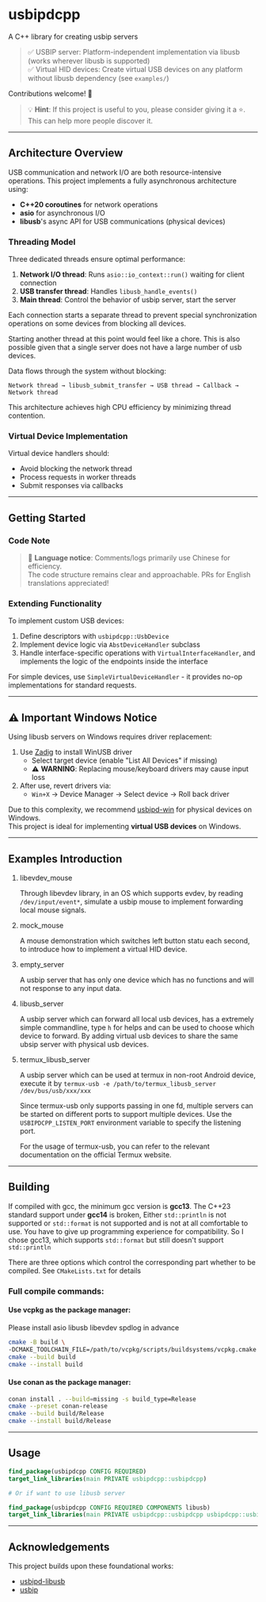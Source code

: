 # usbipdcpp

A C++ library for creating usbip servers

> ✅ USBIP server: Platform-independent implementation via libusb (works wherever libusb is supported)  
> ✅ Virtual HID devices: Create virtual USB devices on any platform without libusb dependency (see `examples/`)

Contributions welcome! 🚀

> 💡 **Hint**: If this project is useful to you, please consider giving it a ⭐. This can help more people discover it.

---

## Architecture Overview

USB communication and network I/O are both resource-intensive operations. This project implements a fully asynchronous
architecture using:

- **C++20 coroutines** for network operations
- **asio** for asynchronous I/O
- **libusb**'s async API for USB communications (physical devices)

### Threading Model

Three dedicated threads ensure optimal performance:

1. **Network I/O thread**: Runs `asio::io_context::run()` waiting for client connection
2. **USB transfer thread**: Handles `libusb_handle_events()`
3. **Main thread**: Control the behavior of usbip server, start the server

Each connection starts a separate thread to prevent special synchronization operations on some devices from blocking all
devices.

Starting another thread at this point would feel like a chore. This is also possible given that a single server does not
have a large number of usb devices.

Data flows through the system without blocking:

```
Network thread → libusb_submit_transfer → USB thread → Callback → Network thread
```

This architecture achieves high CPU efficiency by minimizing thread contention.

### Virtual Device Implementation

Virtual device handlers should:

- Avoid blocking the network thread
- Process requests in worker threads
- Submit responses via callbacks

---

## Getting Started

### Code Note

> 📝 **Language notice**: Comments/logs primarily use Chinese for efficiency.  
> The code structure remains clear and approachable. PRs for English translations appreciated!

### Extending Functionality

To implement custom USB devices:

1. Define descriptors with `usbipdcpp::UsbDevice`
2. Implement device logic via `AbstDeviceHandler` subclass
3. Handle interface-specific operations with `VirtualInterfaceHandler`, and implements the logic of the endpoints inside
   the interface

For simple devices, use `SimpleVirtualDeviceHandler` - it provides no-op implementations for standard requests.

---

## ⚠️ Important Windows Notice

Using libusb servers on Windows requires driver replacement:

1. Use [Zadig](https://zadig.akeo.ie/) to install WinUSB driver
    - Select target device (enable "List All Devices" if missing)
    - ⚠️ **WARNING**: Replacing mouse/keyboard drivers may cause input loss
2. After use, revert drivers via:
    - `Win+X` → Device Manager → Select device → Roll back driver

Due to this complexity, we recommend [usbipd-win](https://github.com/dorssel/usbipd-win) for physical devices on
Windows.  
This project is ideal for implementing **virtual USB devices** on Windows.

---

## Examples Introduction

1. libevdev_mouse

   Through libevdev library, in an OS which supports evdev, by reading `/dev/input/event*`, simulate a usbip mouse
   to implement forwarding local mouse signals.
2. mock_mouse

   A mouse demonstration which switches left button statu each second, to introduce how to implement a virtual
   HID device.
3. empty_server

   A usbip server that has only one device which has no functions and will not response to any input data.
4. libusb_server

   A usbip server which can forward all local usb devices, has a extremely simple commandline, type `h` for helps
   and can be used to choose which device to forward. By adding virtual usb devices to share the same ubsip server
   with physical usb devices.
5. termux_libusb_server

   A usbip server which can be used at termux in non-root Android device, execute it by
   `termux-usb -e /path/to/termux_libusb_server /dev/bus/usb/xxx/xxx`

   Since termux-usb only supports passing in one fd, multiple servers can be started on different ports to support multiple devices.
   Use the `USBIPDCPP_LISTEN_PORT` environment variable to specify the listening port.

   For the usage of termux-usb, you can refer to the relevant documentation on the official Termux website.

---

## Building

If compiled with gcc, the minimum gcc version is **gcc13**. The C++23 standard support under **gcc14** is broken,
Either `std::println` is not supported or `std::format` is not supported and is not at all comfortable to use.
You have to give up programming experience for compatibility.
So I chose gcc13, which supports `std::format` but still doesn't support `std::println`

There are three options which control the corresponding part whether to be compiled.
See `CMakeLists.txt` for details

### Full compile commands:

#### Use vcpkg as the package manager:

Please install asio libusb libevdev spdlog in advance

```bash
cmake -B build \
-DCMAKE_TOOLCHAIN_FILE=/path/to/vcpkg/scripts/buildsystems/vcpkg.cmake
cmake --build build
cmake --install build
```

#### Use conan as the package manager:

```bash
conan install . --build=missing -s build_type=Release
cmake --preset conan-release
cmake --build build/Release
cmake --install build/Release
```

---

## Usage

```cmake
find_package(usbipdcpp CONFIG REQUIRED)
target_link_libraries(main PRIVATE usbipdcpp::usbipdcpp)

# Or if want to use libusb server

find_package(usbipdcpp CONFIG REQUIRED COMPONENTS libusb)
target_link_libraries(main PRIVATE usbipdcpp::usbipdcpp usbipdcpp::usbipdcpp_libusb)
```

---

## Acknowledgements

This project builds upon these foundational works:

- [usbipd-libusb](https://github.com/raydudu/usbipd-libusb)
- [usbip](https://github.com/jiegec/usbip)  